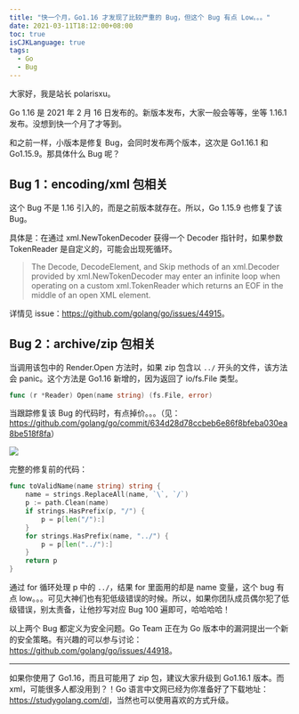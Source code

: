 ```yaml
---
title: "快一个月，Go1.16 才发现了比较严重的 Bug，但这个 Bug 有点 Low。。。"
date: 2021-03-11T18:12:00+08:00
toc: true
isCJKLanguage: true
tags: 
  - Go
  - Bug
---
```


大家好，我是站长 polarisxu。

Go 1.16 是 2021 年 2 月 16 日发布的。新版本发布，大家一般会等等，坐等 1.16.1 发布。没想到快一个月了才等到。

和之前一样，小版本是修复 Bug，会同时发布两个版本，这次是 Go1.16.1 和 Go1.15.9。那具体什么 Bug 呢？

## Bug 1：encoding/xml 包相关

这个 Bug 不是 1.16 引入的，而是之前版本就存在。所以，Go 1.15.9 也修复了该 Bug。

具体是：在通过 xml.NewTokenDecoder 获得一个 Decoder 指针时，如果参数 TokenReader 是自定义的，可能会出现死循环。

> The Decode, DecodeElement, and Skip methods of an xml.Decoder provided by xml.NewTokenDecoder may enter an infinite loop when operating on a custom xml.TokenReader which returns an EOF in the middle of an open XML element.

详情见 issue：<https://github.com/golang/go/issues/44915>。

## Bug 2：archive/zip 包相关

当调用该包中的 Render.Open 方法时，如果 zip 包含以 `../` 开头的文件，该方法会 panic。这个方法是 Go1.16 新增的，因为返回了 io/fs.File 类型。

```go
func (r *Reader) Open(name string) (fs.File, error)
```

当跟踪修复该 Bug 的代码时，有点掉价。。。（见：<https://github.com/golang/go/commit/634d28d78ccbeb6e86f8bfeba030ea8be518f8fa>）

![](/Users/xuxinhua/opensource/polarisxu/content/posts/go/dynamic/imgs/go1.16.1.png)

 完整的修复前的代码：

```go
func toValidName(name string) string {
	name = strings.ReplaceAll(name, `\`, `/`)
	p := path.Clean(name)
	if strings.HasPrefix(p, "/") {
		p = p[len("/"):]
	}
	for strings.HasPrefix(name, "../") {
		p = p[len("../"):]
	}
	return p
}
```

通过 for 循环处理 p 中的 `../`，结果 for 里面用的却是 name 变量，这个 bug 有点 low。。。可见大神们也有犯低级错误的时候。所以，如果你团队成员偶尔犯了低级错误，别太责备，让他抄写对应 Bug 100 遍即可，哈哈哈哈！

以上两个 Bug 都定义为安全问题。Go Team 正在为 Go 版本中的漏洞提出一个新的安全策略。有兴趣的可以参与讨论：<https://github.com/golang/go/issues/44918>。

---

如果你使用了 Go1.16，而且可能用了 zip 包，建议大家升级到 Go1.16.1 版本。而 xml，可能很多人都没用到？！Go 语言中文网已经为你准备好了下载地址：<https://studygolang.com/dl>，当然也可以使用喜欢的方式升级。

